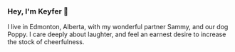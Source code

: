 ### Hey, I'm Keyfer 👋

I live in Edmonton, Alberta, with my wonderful partner Sammy, and our dog Poppy. I care deeply about laughter, and feel an earnest desire to increase the stock of cheerfulness. 
